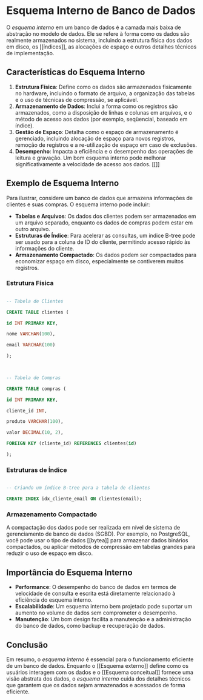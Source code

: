 # Esquema Interno de Banco de Dados

O _esquema interno_ em um banco de dados é a camada mais baixa de abstração no modelo de dados. Ele se refere à forma como os dados são realmente armazenados no sistema, incluindo a estrutura física dos dados em disco, os [[índices]], as alocações de espaço e outros detalhes técnicos de implementação.

## Características do Esquema Interno

1. **Estrutura Física**: Define como os dados são armazenados fisicamente no hardware, incluindo o formato de arquivo, a organização das tabelas e o uso de técnicas de compressão, se aplicável.
2. **Armazenamento de Dados**: Inclui a forma como os registros são armazenados, como a disposição de linhas e colunas em arquivos, e o método de acesso aos dados (por exemplo, seqüencial, baseado em índice).
3. **Gestão de Espaço**: Detalha como o espaço de armazenamento é gerenciado, incluindo alocação de espaço para novos registros, remoção de registros e a re-utilização de espaço em caso de exclusões.
4. **Desempenho**: Impacta a eficiência e o desempenho das operações de leitura e gravação. Um bom esquema interno pode melhorar significativamente a velocidade de acesso aos dados. [[]]

## Exemplo de Esquema Interno

Para ilustrar, considere um banco de dados que armazena informações de clientes e suas compras. O esquema interno pode incluir:

- **Tabelas e Arquivos**: Os dados dos clientes podem ser armazenados em um arquivo separado, enquanto os dados de compras podem estar em outro arquivo.
- **Estruturas de Índice**: Para acelerar as consultas, um índice B-tree pode ser usado para a coluna de ID do cliente, permitindo acesso rápido às informações do cliente.
- **Armazenamento Compactado**: Os dados podem ser compactados para economizar espaço em disco, especialmente se contiverem muitos registros.

### Estrutura Física


```sql

-- Tabela de Clientes

CREATE TABLE clientes (

id INT PRIMARY KEY,

nome VARCHAR(100),

email VARCHAR(100)

);

  

-- Tabela de Compras

CREATE TABLE compras (

id INT PRIMARY KEY,

cliente_id INT,

produto VARCHAR(100),

valor DECIMAL(10, 2),

FOREIGN KEY (cliente_id) REFERENCES clientes(id)

);

```

### Estruturas de Índice

```sql

-- Criando um índice B-tree para a tabela de clientes

CREATE INDEX idx_cliente_email ON clientes(email);

```

### Armazenamento Compactado

A compactação dos dados pode ser realizada em nível de sistema de gerenciamento de banco de dados (SGBD). Por exemplo, no PostgreSQL, você pode usar o tipo de dados [[bytea]] para armazenar dados binários compactados, ou aplicar métodos de compressão em tabelas grandes para reduzir o uso de espaço em disco.

## Importância do Esquema Interno

- **Performance**: O desempenho do banco de dados em termos de velocidade de consulta e escrita está diretamente relacionado à eficiência do esquema interno.
- **Escalabilidade**: Um esquema interno bem projetado pode suportar um aumento no volume de dados sem comprometer o desempenho.
- **Manutenção**: Um bom design facilita a manutenção e a administração do banco de dados, como backup e recuperação de dados.

## Conclusão

Em resumo, o _esquema interno_ é essencial para o funcionamento eficiente de um banco de dados. Enquanto o [[Esquema externo]] define como os usuários interagem com os dados e o [[Esquema conceitual]] fornece uma visão abstrata dos dados, o _esquema interno_ cuida dos detalhes técnicos que garantem que os dados sejam armazenados e acessados de forma eficiente.